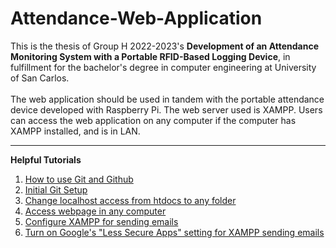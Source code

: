 # Attendance-Web-Application
This is the thesis of Group H 2022-2023's <b>Development of an Attendance Monitoring System with a Portable RFID-Based Logging Device</b>, in fulfillment for the bachelor's degree in computer engineering at University of San Carlos.</br></br>
The web application should be used in tandem with the portable attendance device developed with Raspberry Pi. The web server used is XAMPP. Users can access the web application on any computer if the computer has XAMPP installed, and is in LAN.

<hr> <b>Helpful Tutorials </b></hr>
<br/>
<ol>
  <li> <a href = "https://www.freecodecamp.org/news/git-and-github-for-beginners/">How to use Git and Github</a> </li>
  <li> <a href = "https://git-scm.com/downloads" > Initial Git Setup </a> </li>
  <li> <a href = "https://stackoverflow.com/questions/18667582/run-my-php-files-from-outside-htdocs" > Change localhost access from htdocs to any folder </a> </li>
  <li> <a href = "https://stackoverflow.com/questions/5524116/accessing-localhost-xampp-from-another-computer-over-lan-network-how-to">Access webpage in any computer</a> </li>
  <li> <a href = "https://www.geeksforgeeks.org/how-to-configure-xampp-to-send-mail-from-localhost-using-php/">Configure XAMPP for sending emails</a> </li>
  <li> <a href = "https://myaccount.google.com/lesssecureapps">Turn on Google's "Less Secure Apps" setting for XAMPP sending emails</a> </li>
</ol>

  
